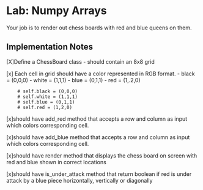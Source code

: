 # Lab: Numpy Arrays


Your job is to render out chess boards with red and blue queens on them.


## Implementation Notes

[X]Define a ChessBoard class - should contain an 8x8 grid 

[x] Each cell in grid should have a color represented in RGB format. - black = (0,0,0) - white = (1,1,1) - blue = (0,1,1) - red = (1,.2,0)


        # self.black = (0,0,0)
        # self.white = (1,1,1)
        # self.blue = (0,1,1)
        # self.red = (1,2,0)

[x]should have add_red method that accepts a row and column as input which colors corresponding cell.

[x]should have add_blue method that accepts a row and column as input which colors corresponding cell.

[x]should have render method that displays the chess board on screen with red and blue shown in correct locations

[x]should have is_under_attack method that return boolean if red is under attack by a blue piece horizontally, vertically or diagonally